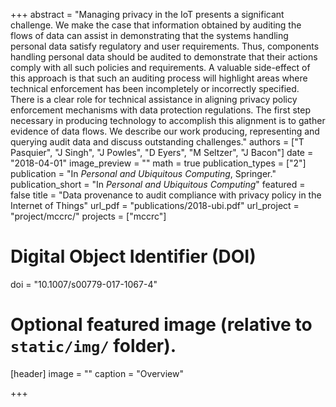 +++
abstract = "Managing privacy in the IoT presents a significant challenge. We make the case that information obtained by auditing the flows of data can assist in demonstrating that the systems handling personal data satisfy regulatory and user requirements. Thus, components handling personal data should be audited to demonstrate that their actions comply with all such policies and requirements. A valuable side-effect of this approach is that such an auditing process will highlight areas where technical enforcement has been incompletely or incorrectly specified. There is a clear role for technical assistance in aligning privacy policy enforcement mechanisms with data protection regulations. The first step necessary in producing technology to accomplish this alignment is to gather evidence of data flows. We describe our work producing, representing and querying audit data and discuss outstanding challenges."
authors = ["T Pasquier", "J Singh", "J Powles", "D Eyers", "M Seltzer", "J Bacon"]
date = "2018-04-01"
image_preview = ""
math = true
publication_types = ["2"]
publication = "In *Personal and Ubiquitous Computing*, Springer."
publication_short = "In *Personal and Ubiquitous Computing*"
featured = false
title = "Data provenance to audit compliance with privacy policy in the Internet of Things"
url_pdf = "publications/2018-ubi.pdf"
url_project = "project/mccrc/"
projects = ["mccrc"]

# Digital Object Identifier (DOI)
doi = "10.1007/s00779-017-1067-4"

# Optional featured image (relative to `static/img/` folder).
[header]
image = ""
caption = "Overview"

+++
